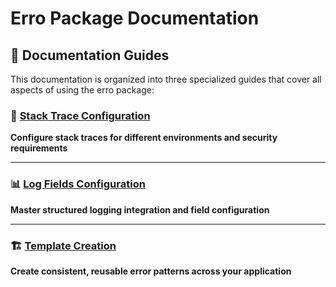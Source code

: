 # Erro Package Documentation

## 📖 Documentation Guides

This documentation is organized into three specialized guides that cover all aspects of using the erro package:

### 📍 [Stack Trace Configuration](stack-trace-configuration.md)
**Configure stack traces for different environments and security requirements**

---

### 📊 [Log Fields Configuration](log-fields-configuration.md)
**Master structured logging integration and field configuration**

---

### 🏗️ [Template Creation](template-creation.md)
**Create consistent, reusable error patterns across your application**
